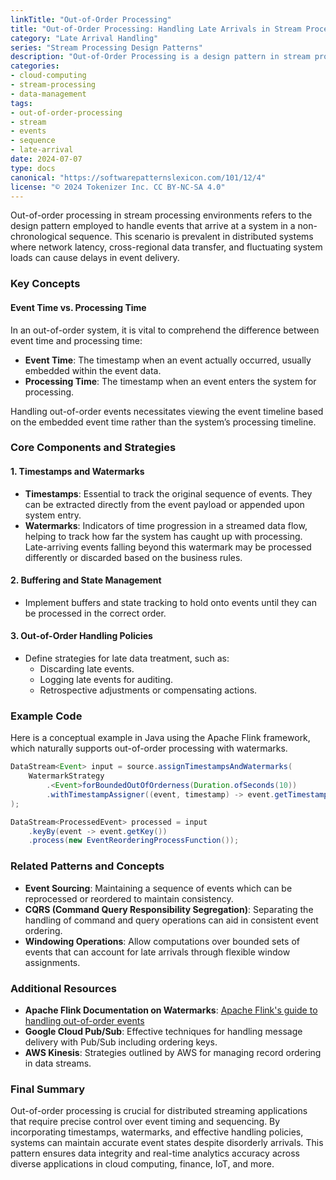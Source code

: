 ```yaml
---
linkTitle: "Out-of-Order Processing"
title: "Out-of-Order Processing: Handling Late Arrivals in Stream Processing"
category: "Late Arrival Handling"
series: "Stream Processing Design Patterns"
description: "Out-of-Order Processing is a design pattern in stream processing that allows systems to accurately process events that arrive out-of-sequence, by implementing mechanisms such as reordering or buffering the events with the help of timestamps and sequence numbers."
categories:
- cloud-computing
- stream-processing
- data-management
tags:
- out-of-order-processing
- stream
- events
- sequence
- late-arrival
date: 2024-07-07
type: docs
canonical: "https://softwarepatternslexicon.com/101/12/4"
license: "© 2024 Tokenizer Inc. CC BY-NC-SA 4.0"
---
```


Out-of-order processing in stream processing environments refers to the design pattern employed to handle events that arrive at a system in a non-chronological sequence. This scenario is prevalent in distributed systems where network latency, cross-regional data transfer, and fluctuating system loads can cause delays in event delivery.

### Key Concepts

#### Event Time vs. Processing Time
In an out-of-order system, it is vital to comprehend the difference between event time and processing time:
- **Event Time**: The timestamp when an event actually occurred, usually embedded within the event data.
- **Processing Time**: The timestamp when an event enters the system for processing.

Handling out-of-order events necessitates viewing the event timeline based on the embedded event time rather than the system’s processing timeline.

### Core Components and Strategies

#### 1. Timestamps and Watermarks
- **Timestamps**: Essential to track the original sequence of events. They can be extracted directly from the event payload or appended upon system entry.
- **Watermarks**: Indicators of time progression in a streamed data flow, helping to track how far the system has caught up with processing. Late-arriving events falling beyond this watermark may be processed differently or discarded based on the business rules.

#### 2. Buffering and State Management
- Implement buffers and state tracking to hold onto events until they can be processed in the correct order.
  
#### 3. Out-of-Order Handling Policies
- Define strategies for late data treatment, such as:
  - Discarding late events.
  - Logging late events for auditing.
  - Retrospective adjustments or compensating actions.

### Example Code

Here is a conceptual example in Java using the Apache Flink framework, which naturally supports out-of-order processing with watermarks.

```java
DataStream<Event> input = source.assignTimestampsAndWatermarks(
    WatermarkStrategy
        .<Event>forBoundedOutOfOrderness(Duration.ofSeconds(10))
        .withTimestampAssigner((event, timestamp) -> event.getTimestamp())
);

DataStream<ProcessedEvent> processed = input
    .keyBy(event -> event.getKey())
    .process(new EventReorderingProcessFunction());

```

### Related Patterns and Concepts

- **Event Sourcing**: Maintaining a sequence of events which can be reprocessed or reordered to maintain consistency.
- **CQRS (Command Query Responsibility Segregation)**: Separating the handling of command and query operations can aid in consistent event ordering.
- **Windowing Operations**: Allow computations over bounded sets of events that can account for late arrivals through flexible window assignments.

### Additional Resources

- **Apache Flink Documentation on Watermarks**: [Apache Flink's guide to handling out-of-order events](https://nightlies.apache.org/flink/flink-docs-release-1.15/docs/dev/datastream/event-time/#watermarks)
- **Google Cloud Pub/Sub**: Effective techniques for handling message delivery with Pub/Sub including ordering keys.
- **AWS Kinesis**: Strategies outlined by AWS for managing record ordering in data streams.

### Final Summary

Out-of-order processing is crucial for distributed streaming applications that require precise control over event timing and sequencing. By incorporating timestamps, watermarks, and effective handling policies, systems can maintain accurate event states despite disorderly arrivals. This pattern ensures data integrity and real-time analytics accuracy across diverse applications in cloud computing, finance, IoT, and more.
